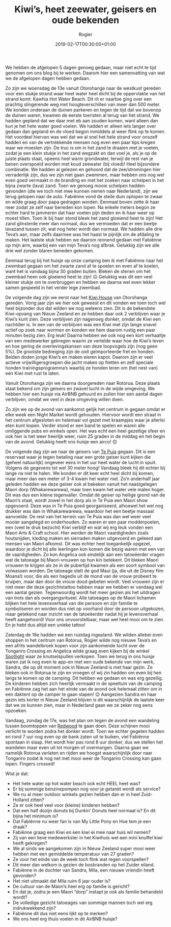 ﻿---
title: Kiwi’s, heet zeewater, geisers en oude bekenden
author: Rogier
type: post
date: 2019-02-17T00:30:00+01:00
url: /weblog/2019/02/17/kiwis-heet-zeewater-geisers-en-oude-bekenden/
commentFolder: 2019-02-17-kiwis-heet-zeewater-geisers-en-oude-bekenden
categories:
- Wereld trip 2019
images: ["22-te-puia-rook.jpg"]
resources:
- src: 01-weg-naar-kawhia.jpg
  title: De weg naar Kawhia
  params:
    imagegallery: true
- src: 02-onderweg-naar-kawhia.jpg
  title: Omgeving Kawhia
  params:
    imagegallery: true
- src: 03-westkust-kawhia.jpg
  title: Westkust Nieuw Zeeland (Kawhia)
  params:
    imagegallery: true
- src: 04-kawhia-beach.jpg
  title: Kawhia beach
  params:
    imagegallery: true
- src: 05-schelpen-zoeken-kawhia.jpg
  title: Schelpen zoeken op Kawhia beach
  params:
    imagegallery: true
- src: 06-wachten-op-golven-kawhia.jpg
  title: Wachten op de golven
  params:
    imagegallery: true
- src: 07-lavazand-kawhia.jpg
  title: Het zwarte lavazand van Kawhia beach
  params:
    imagegallery: true
- src: 08-golven-springen.jpg
  title: In de golven springen
  params:
    imagegallery: true
- src: 09-hoge-duinen-kawhia.jpg
  title: Hoge duinen bedwingen bij Kawhia beach
  params:
    imagegallery: true
- src: 10-heet-zand-kawhia.jpg
  title: Heet zand in de duinen van Kawhia beach
  params:
    imagegallery: true
- src: 11-knutselen-aan-campingtafel.jpg
  title: Knutselen met mama aan de campingtafel
  params:
    imagegallery: true
- src: 12-speeltuin-camping-otorohanga.jpg
  title: Speeltuin van de camping in Otorohanga
  params:
    imagegallery: true
- src: 13-kiwi-house-otorohanga.jpg
  title: Kiwi House Otorohanga
  params:
    imagegallery: true
- src: 14-opgezette-kiwis.jpg
  title: Opgezette Kiwi's in Kiwi House
  params:
    imagegallery: true
- src: 15-kiwi-bedreigingen.jpg
  title: Bedreigingen voor de Kiwi's
  params:
    imagegallery: true
- src: 16-kiwi-knuffel.jpg
  title: Knuffel Kiwi
  params:
    imagegallery: true
- src: 17-rotorua-night-market.jpg
  title: Rotorua Night Market
  params:
    imagegallery: true
- src: 18-te-puia-huis.jpg
  title: Ceremonie huis Maori in Te Puia
  params:
    imagegallery: true
- src: 19-te-puia-ceremonie.jpg
  title: Ceremonie Te Puia
  params:
    imagegallery: true
- src: 20-te-puia.jpg
  title: Geiser Te Puia
  params:
    imagegallery: true
- src: 21-te-puia-selfie.jpg
  title: Selfie Te Puia geiser
  params:
    imagegallery: true
- src: 22-te-puia-rook.jpg
  title: Te Puia geiser rookt
  params:
    imagegallery: true
    banner: true
- src: 23-hot-water-pool-te-puia.jpg
  title: Hot Water Pool in Te Puia
  params:
    imagegallery: true
- src: 24-watervalletje-te-puia.jpg
  title: Onze eerste kleine waterval in Te Puia
  params:
    imagegallery: true
- src: 25-maori-oorlogs-kano.jpg
  title: Maori oorlogskano
  params:
    imagegallery: true
- src: 26-houtsnijwerk-maori-kano.jpg
  title: Houtsnijwerk achterkant Maori kano
  params:
    imagegallery: true
- src: 27-maori-huis-binnen.jpg
  title: Maori huis van binnen
  params:
    imagegallery: true
- src: 28-maori-huis-ingang.jpg
  title: Ingang Maori huis
  params:
    imagegallery: true
- src: 29-maori-huis.jpg
  title: Maori huis in Te Puia
  params:
    imagegallery: true
- src: 30-maori-houtsnijwerk-giftshop.jpg
  title: Houtsnijwerk in giftshop Te Puia
  params:
    imagegallery: true
- src: 31-pig-and-wistle-restaurant.jpg
  title: Pig & Wistle restaurant Rotorua
  params:
    imagegallery: true
- src: 32-eten-pig-and-wistle.jpg
  title: Eten bij Pig and Wistle Rotorua
  params:
    imagegallery: true
- src: 33-fabienne-belt-naar-nichtje.jpg
  title: Fabiënne belt ouderwets naar nichtje 
  params:
    imagegallery: true
- src: 34-fabienne-wordt-brandweervrouw.jpg
  title: Fabiënne wordt brandweervrouw
  params:
    imagegallery: true
- src: 35-toeter.jpg
  title: Ik heb een toe-toe-toeter...
  params:
    imagegallery: true
- src: 36-bloemen-zoeken.jpg
  title: Bloemen zoeken in de voortuin
  params:
    imagegallery: true

---
We hebben de afgelopen 5 dagen genoeg gedaan, maar niet echt te tijd genomen om ons blog bij te werken. Daarom hier een samenvatting van wat we de afgelopen dagen hebben gedaan.

Zo zijn we woensdag de 13e vanuit Otorohanga naar de westkust gereden voor een stukje strand waar heet water heel dicht bij de oppervlakte van het strand komt: Kawhia Hot Water Beach. Dit rit er naartoe ging over een prachtig slingerende weg met hoogteverschillen van meer dan 500 meter. We konden onderaan de duinen parkeren en tegen de tijd dat we bovenop de duinen waren, kwamen de eerste toeristen al terug van het strand. We hadden gepland dat we daar met eb aan zouden komen, want alleen dan kun je het hete water goed voelen. We hadden er alleen iets langer over gedaan dan gepland en de vloed begon inmiddels al weer flink op te komen. Het voordeel hiervan was wel dat we al snel het hele strand voor onszelf hadden en van de vertrekkende mensen nog even een paar tips kregen waar we moesten zijn. De truc is om in het zand te draaien met je voeten, zodat je een klein stukje in het zand wegzakt en dan voel je, als je op de juiste plaats staat, opeens heel warm grondwater, terwijl de rest van je benen overspoeld worden met koud zeewater (bij vloed)! Heel bijzondere combinatie. We hadden al gelezen en gehoord dat de zee/stromingen hier verraderlijk zijn, dus we zijn niet gaan zwemmen, maar hebben ons nog wel even goed vermaakt in de branding en met het zoeken naar schelpen in het bijna zwarte (lava) zand. Toen we genoeg mooie schelpen hadden gevonden (die we toch niet mee kunnen nemen naar Nederland), zijn we terug gelopen naar de auto. Fabiënne vond de steile duin oplopen te zwaar en wilde graag door papa gedragen worden. Eenmaal boven zette ik haar neer zodat ze zelf naar beneden kon lopen. Na enkele meters begon ze echter hard te jammeren dat haar voeten pijn deden en ik haar weer op moest tillen. Toen ik bij haar stond bleek het zand gloeiend heet te zijn! Het zand glinsterde meer dan normaal, dus we vermoeden dat er een beetje lavazand tussen zit, wat nog heter wordt dan normaal. We hadden alle drie Teva’s aan, maar zelfs daarmee was het haast te pijnlijk om de afdaling te maken. Het laatste stuk hebben we daarom rennend gedaan met Fabiënne op mijn arm, waarbij een van mijn Teva’s nog afbrak. Gelukkig zijn we alle drie wel zonder blaren beneden gekomen.

Eenmaal terug bij het huisje op onze camping ben ik met Fabiënne naar het zwembad gegaan om het zwarte zand af te spoelen en even af te koelen, want het is vandaag bijna 30 graden buiten. Bleken de stenen om het zwembad heen ook gloeiend heet te zijn! ☹ Gelukkig was dit een veel kleiner stukje om te overbruggen en hebben we daarna wel even lekker samen gespeeld in het verder lege zwembad.

De volgende dag zijn we eerst naar het [Kiwi House](http://kiwihouse.org.nz/) van Otorohanga gereden. Vorig jaar zijn we hier ook geweest en dit vonden we toen toch wel heel bijzonder dus dat wilden we nog weleens zien. Dit is de bekendste Kiwi-opvang van Nieuw Zeeland en ze hebben daar ook 2 verblijven waar je Kiwi’s kunt zien. Deze verblijven zijn nagenoeg donker, omdat de Kiwi een nachtdier is. In een van de verblijven was een Kiwi met zijn lange snavel actief op zoek naar wormen en konden we hem daarom rustig een paar minuten bezig zien. Erg leuk! Daarna hebben we ook nog een kort verhaaltje van een medewerker gekregen waarin ze vertelde waar hoe de Kiwi’s leven en hoe gering de overlevingskansen van deze loopvogels zijn (nog geen 5%). De grootste bedreiging zijn de ooit geïmporteerde fret en honden. Beiden doden jonge Kiwi’s en maken eieren kapot. Daarom zijn er veel actieve vrijwilligersgroepen die jacht maken op fretten en zelf speciale honden trainingsprogramma’s waarbij ze honden leren om (het nest van) een Kiwi met rust te laten.

Vanuit Otorohanga zijn we daarna doorgereden naar Rotorua. Deze plaats staat bekend om zijn geisers en zwavel lucht in de wijde omgeving. We hebben hier een huisje via AirBNB gehuurd en zullen hier een aantal dagen verblijven, omdat we veel in deze omgeving willen doen.

Zo zijn we op de avond van aankomst gelijk het centrum in gegaan omdat er elke week een Night Market wordt gehouden. Hiervoor wordt een straat in het centrum afgesloten en helemaal vol gezet met kraampjes waar je allerlei eten kunt kopen. Verder stond er een band te spelen en waren alle omliggende pubs en winkels open. Het was echt een heel gezellige sfeer en ook hier is het weer heerlijk weer, ruim 25 graden in de middag en het begin van de avond. Gelukkig heeft ons huisje een airco! 😊

De volgende dag zijn we naar de geisers van [Te Puia](https://tepuia.com/) gegaan. Dit is een reservaat waar je tegen betaling naar een grote geiser kunt kijken die (geheel natuurlijk) ongeveer eens in het uur heet water de lucht in spuit. Volgens de gegevens tot wel 30 meter hoog! Vandaag bleek hij dit echter bij lange na niet te halen. We konden er dit keer echt heel dicht bij komen, maar meer dan een meter of 3-4 kwam het water niet. Zo’n anderhalf jaar geleden hadden we deze geiser ook al bekeken vanuit het naastgelegen Maori dorp (Whakarewarewa), maar toen kwam het water vele malen hoger. Dit was dus een kleine tegenvaller. Omdat de geiser op heilige grond van de Maori’s staat, wordt zowel in het dorp als in Te Puia een Maori show opgevoerd. Deze was in Te Puia goed georganiseerd, alhoewel het wel nog drukker was dan in Whakarewarewa, waardoor het een beetje massaal aanvoelde. De rest van het terrein van Te Puia was dan wel weer veel mooier aangelegd en onderhouden. Zo waren er een paar modderpoelen, een (veel te druk bezocht) Kiwi verblijf en wat wij erg leuk vonden een Maori Arts & Craft school. Hier werden de Maori vaardigheden zoals houtsnijden, kleding maken en sierraden maken uitgevoerd en geleerd aan mensen van Maori afkomst. Dit was echter heel toegankelijk opgezet, waardoor je dicht bij alle leerlingen kon komen die bezig waren met een van de vaardigheden. Zo kon Angelica ook eindelijk aan een tatoeëerder vragen wat de tatoeage bij Maori-vrouwen op hun kin betekent. Dit bleken Maori vrouwen te krijgen als ze in de pubertijd kwamen als een soort symbool van volwassen worden. De tatoeage stelt de god Maui (ja, die uit de Disney film Moana!) voor, die als een hagedis uit de mond van de vrouw probeert te kruipen, maar dan door de vrouw dood gebeten wordt. Veel vrouwen zijn er niet meer die deze gezichtstattoo hebben maar we hebben er vandaag wel een aantal gezien. Tegenwoordig wordt het meer gezien als het uitdragen van trots dan als overgangsritueel. Alle tatoeages op de Maori lichamen blijken het hele levensverhaal van die persoon en zijn familie te symboliseren en worden dus niet op voorhand door de persoon uitgekozen, maar getekend naar inzicht van de tatoeëerder nadat hij je levensverhaal heeft aangehoord! Voor ons onvoorstelbaar, maar wel heel mooi om te zien. En je hebt dus altijd een unieke tattoo!

Zaterdag de 16e hadden we een rustdag ingepland. We wilden allebei even shoppen in het centrum van Rotorua, Rogier wilde nog nieuwe Teva’s en een afrits wandelbroek kopen voor zijn aankomende tocht over de Tongariro Crossing en Angelica wilde graag even kijken bij de winkel [Spotlight](https://www.spotlightstores.com/) waar ze knutselspullen verkopen. Toen we terug in ons huisje waren zat ik nog even te app-en met een oude bekende van mijn werk, Sandra, die op dit moment ook in Nieuw Zeeland is met haar gezin. Ze bleken ook in Rotorua te zijn en vroegen of wij zin hadden om even bij hen langs te komen op de camping. Dit hebben we gedaan en was erg gezellig. De kinderen hebben zich heerlijk vermaakt in de speeltuin van de camping en Fabiënne zag het aan het einde van de avond ook helemaal zitten om in een daktent op de camper te gaan slapen! 😉 Aangezien Sandra en haar gezin iets korter in Nieuw Zeeland blijven is dit waarschijnlijk de laatste keer dat we ze kunnen zien, maar in Nederland gaan we ze zeker nog eens opzoeken.

Vandaag, zondag de 17e, was het plan om tegen de avond een wandeling tussen boomtoppen van [Redwood](https://www.treewalk.co.nz) te gaan doen. Deze schijnen mooi verlicht te worden zodra het donker wordt. Toen we echter gegeten hadden en rond 7 uur nog even op de bank zaten uit te buiken, viel Fabiënne spontaan in slaap. Het wordt hier pas rond 8 uur donker, dus we stellen het wandelen maar even uit tot morgen of overmorgen. Daarna gaan we namelijk Rotorua verlaten en rijden we hoogst waarschijnlijk door naar Tongariro zodat ik nog net met mooi weer de Tongariro Crossing kan gaan lopen. Fingers crossed!

Wist je dat:

- Het hete water op hot water beach ook echt HEEL heet was?
- Er bij sommige benzinepompen nog voor je getankt wordt als service?
- We nu al meer outdoor winkels gezien hebben dan er in heel Zuid- Holland zitten?
- Ze er ook heel veel voor (kleine) kinderen hebben?
- Dat een half dozijn donuts bij Dunkin’ Donuts heel normaal is? En dit bijna het minimum is?
- Dat Fabiënne nu weer fan is van My Little Pony en Hoe tem je een draak?
- Fabiënne graag een Kiwi en een kiwi ei mee naar huis wil nemen?
- Zij van een lieve medewerkster in het Kiwihuis wel een mini knuffel kiwi heeft gekregen?
- We al sinds we aangekomen zijn in Nieuw Zeeland super mooi weer hebben met een gemiddelde temperatuur van 27 graden?
- Ze voor het einde van de week toch flink wat regen voorspellen?
- Dit meer dan welkom is gezien de bosbranden op het Zuider eiland.
- Fabiënne in de dochter van Sandra, Mila, een nieuwe vriendin heeft gevonden?
- Het niet uitmaakt dat Mila ruim 6 jaar ouder is?
- De cultuur van de Maori’s heel erg op familie is gericht?
- En dat je, zodra je een Maori “dorp” instapt je ook als familie behandeld wordt?
- De volledige gezicht tatoeages van sommige mannen toch wel erg indrukwekkend zijn?
- Fabiënne dit dus niet eens lijkt op te merken?
- We ons heel erg thuis voelen in dit AirBNB huisje?